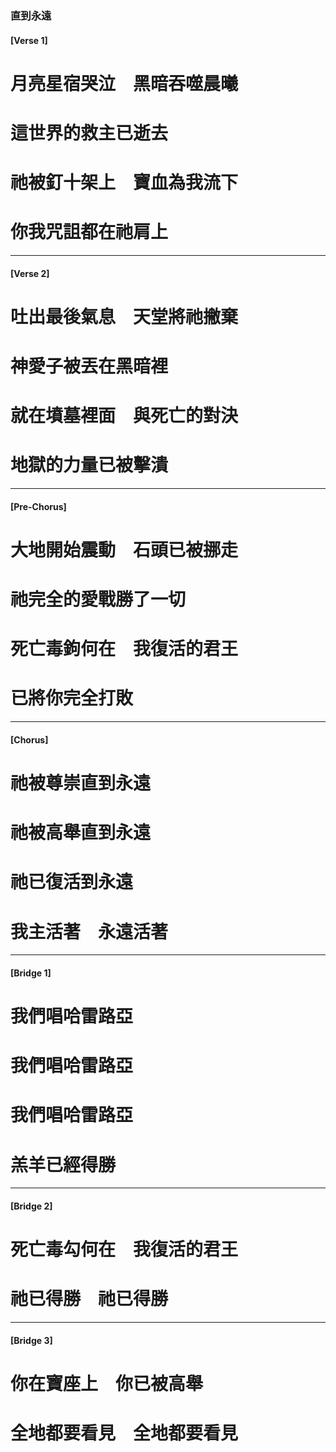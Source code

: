 ### 直到永遠
#### [Verse 1]
# 月亮星宿哭泣　黑暗吞噬晨曦
# 這世界的救主已逝去
# 祂被釘十架上　寶血為我流下
# 你我咒詛都在祂肩上

---

#### [Verse 2]
# 吐出最後氣息　天堂將祂撇棄
# 神愛子被丟在黑暗裡
# 就在墳墓裡面　與死亡的對決
# 地獄的力量已被擊潰

---

#### [Pre-Chorus]
# 大地開始震動　石頭已被挪走
# 祂完全的愛戰勝了一切
# 死亡毒鉤何在　我復活的君王
# 已將你完全打敗

---

#### [Chorus]
# 祂被尊崇直到永遠
# 祂被高舉直到永遠
# 祂已復活到永遠 
# 我主活著　永遠活著

---

#### [Bridge 1]
# 我們唱哈雷路亞　
# 我們唱哈雷路亞
# 我們唱哈雷路亞　
# 羔羊已經得勝

---

#### [Bridge 2]
# 死亡毒勾何在　我復活的君王
# 祂已得勝　祂已得勝

---

#### [Bridge 3]
# 你在寶座上　你已被高舉
# 全地都要看見　全地都要看見